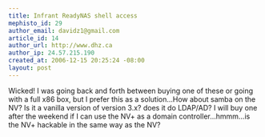 ```yaml
--- 
title: Infrant ReadyNAS shell access
mephisto_id: 29
author_email: davidz1@gmail.com
article_id: 14
author_url: http://www.dhz.ca
author_ip: 24.57.215.190
created_at: 2006-12-15 20:25:24 -08:00
layout: post
---
```

Wicked!   I was going back and forth between buying one of these or going with a full x86 box, but I prefer this as a solution...How about samba on the NV?  Is it a vanilla version of version 3.x?  does it do LDAP/AD?  I will buy one after the weekend if I can use the NV+ as a domain controller...hmmm...is the NV+ hackable in the same way as the NV?
